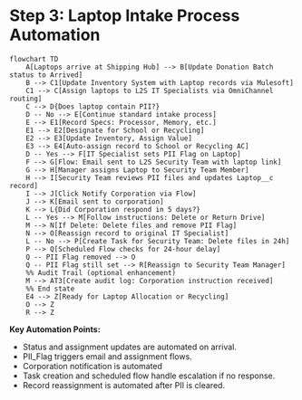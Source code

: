 # Step 3: Laptop Intake Process Automation

```mermaid
flowchart TD
    A[Laptops arrive at Shipping Hub] --> B[Update Donation Batch status to Arrived]
    B --> C1[Update Inventory System with Laptop records via Mulesoft]
    C1 --> C[Assign laptops to L2S IT Specialists via OmniChannel routing]
    C --> D{Does laptop contain PII?}
    D -- No --> E[Continue standard intake process]
    E --> E1[Record Specs: Processor, Memory, etc.]
    E1 --> E2[Designate for School or Recycling]
    E2 --> E3[Update Inventory, Assign Value]
    E3 --> E4[Auto-assign record to School or Recycling AC]
    D -- Yes --> F[IT Specialist sets PII Flag on Laptop]
    F --> G[Flow: Email sent to L2S Security Team with laptop link]
    G --> H[Manager assigns Laptop to Security Team Member]
    H --> I[Security Team reviews PII files and updates Laptop__c record]
    I --> J[Click Notify Corporation via Flow]
    J --> K[Email sent to corporation]
    K --> L{Did Corporation respond in 5 days?}
    L -- Yes --> M[Follow instructions: Delete or Return Drive]
    M --> N[If Delete: Delete files and remove PII Flag]
    N --> O[Reassign record to original IT Specialist]
    L -- No --> P[Create Task for Security Team: Delete files in 24h]
    P --> Q[Scheduled Flow checks for 24-hour delay]
    Q -- PII Flag removed --> O
    Q -- PII Flag still set --> R[Reassign to Security Team Manager]
    %% Audit Trail (optional enhancement)
    M --> AT3[Create audit log: Corporation instruction received]
    %% End state
    E4 --> Z[Ready for Laptop Allocation or Recycling]
    O --> Z
    R --> Z
```

**Key Automation Points:**
- Status and assignment updates are automated on arrival.
- PII_Flag triggers email and assignment flows.
- Corporation notification is automated
- Task creation and scheduled flow handle escalation if no response.
- Record reassignment is automated after PII is cleared.
